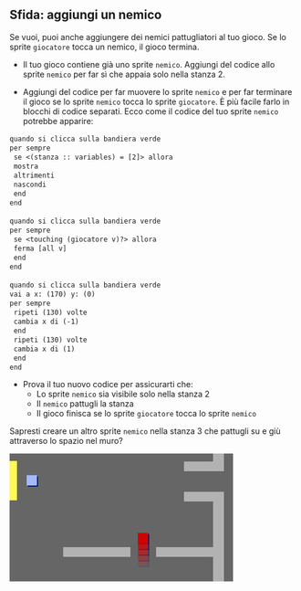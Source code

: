 ## Sfida: aggiungi un nemico

Se vuoi, puoi anche aggiungere dei nemici pattugliatori al tuo gioco. Se lo sprite `giocatore` tocca un nemico, il gioco termina.

+ Il tuo gioco contiene già uno sprite `nemico`. Aggiungi del codice allo sprite `nemico` per far sì che appaia solo nella stanza 2.

+ Aggiungi del codice per far muovere lo sprite `nemico` e per far terminare il gioco se lo sprite `nemico` tocca lo sprite `giocatore`. È più facile farlo in blocchi di codice separati. Ecco come il codice del tuo sprite `nemico` potrebbe apparire:

```blocks3
quando si clicca sulla bandiera verde
per sempre 
 se <(stanza :: variables) = [2]> allora 
 mostra
 altrimenti 
 nascondi
 end
end

quando si clicca sulla bandiera verde
per sempre 
 se <touching (giocatore v)?> allora 
 ferma [all v]
 end
end

quando si clicca sulla bandiera verde
vai a x: (170) y: (0)
per sempre 
 ripeti (130) volte 
 cambia x di (-1)
 end
 ripeti (130) volte 
 cambia x di (1)
 end
end
```

+ Prova il tuo nuovo codice per assicurarti che: 
    + Lo sprite `nemico` sia visibile solo nella stanza 2
    + Il `nemico` pattugli la stanza
    + Il gioco finisca se lo sprite `giocatore` tocca lo sprite `nemico`

Sapresti creare un altro sprite `nemico` nella stanza 3 che pattugli su e giù attraverso lo spazio nel muro?

![screenshot](images/world-enemy2.png)